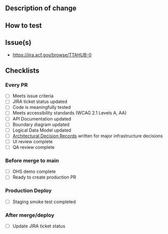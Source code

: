 ## Description of change



## How to test


## Issue(s)

* https://jira.acf.gov/browse/TTAHUB-0


## Checklists

### Every PR

<!-- Add details to each completed item -->
- [ ] Meets issue criteria
- [ ] JIRA ticket status updated
- [ ] Code is meaningfully tested
- [ ] Meets accessibility standards (WCAG 2.1 Levels A, AA)
- [ ] API Documentation updated
- [ ] Boundary diagram updated
- [ ] Logical Data Model updated
- [ ] [Architectural Decision Records](https://adr.github.io/) written for major infrastructure decisions
- [ ] UI review complete
- [ ] QA review complete

### Before merge to main

- [ ] OHS demo complete
- [ ] Ready to create production PR

### Production Deploy

- [ ] Staging smoke test completed

### After merge/deploy

- [ ] Update JIRA ticket status
